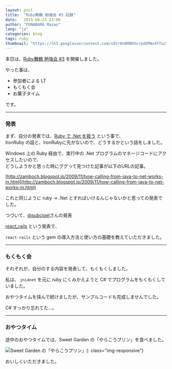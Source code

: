 ```yaml
---
layout: post
title:  "Ruby舞鶴 勉強会 #3 記録"
date:   2015-08-23 23:00
author: "FUNABARA Masao"
lang: "ja"
categories: blog
tags: ruby
thumbnail: "https://lh3.googleusercontent.com/sQtr0n0M8KVsrpdOPWv4ffucY0xVNP2OUquGnaRxvpZWmWwQjvY_gdaQBvqX4XXcJaxeFDlANPHnWTbg8Zm8LJUZIq4SerD_aglyRYQ1pd5Hyj_OJrgpe9XONfAFklrHRwIEqPa_tPAnEcOnUiiXFMHoOTGB3cY5e7YKneI8NIIy5Wh79Kcl8n-Y6BdIJqTDxiHFKIU7gIHQtkVnRh-nsMSYX5HdfF6NV_jTA2ILZXgJPY1iES7Q--Eksad389DuiziqzhErbnAKyf83GZSZE3tsBjetxiPRlyEjNic5pEdmHG1VT2hbPCXziME1wauro3X7kpHlE8jgKTiRZiTEqbeQ4Au95Igqk8EgVn5JasCNSOrCegA5GQgK1TkSVF-BwUQOixV2CIkdMHa_lUY9SwNOj9JAs_vT486sepFKZcCPCUdrir6v5f8w8vgjSrm03V9sqlCTPZgSUsFQ8PMzBcB1Y5VrKdWl7wyXgtQLn7xaRWHXBp9i7xQ2NIqppOk1vay8=w400-h380-no"
---
```


本日は、[Ruby舞鶴 勉強会 #3](https://ruby-maizuru.doorkeeper.jp/events/29349) を開催しました。

やった事は、

* 参加者による LT
* もくもく会
* お菓子タイム

です。

----

### 発表

まず、自分の発表では、[Ruby で .Net を扱う](http://www.slideshare.net/107steps/rubynet) という事で、  
IronRuby の話と、IronRubyに先がないので、どうするかという話をしました。

Windows 上の Ruby 経由で、実行中の .Net プログラムのマネージコードにアクセスしたいので、  
どうしようかと思った時にググって見つけた記事が以下のURLの記事。

[http://zamboch.blogspot.jp/2009/11/how-calling-from-java-to-net-works-in.html](http://zamboch.blogspot.jp/2009/11/how-calling-from-java-to-net-works-in.html)

これと同じように ruby -> .Net とすればいけるんじゃないかと思っての発表でした。


つづいて、[@subcigel](https://twitter.com/subcigel)さんの発表

[react_rails](http://www.slideshare.net/shigerukondoh9/reactrails) という発表で、

`react-rails` という gem の導入方法と使い方の基礎を教えていただきました。

----

### もくもく会

それぞれが、自分のする内容を発表して、もくもくしました。

私は、 `jni4net` を元に ruby にくみかえようと C# でプログラムをもくもくしていました。

おやつタイムを挟んで続けましたが、サンプルコードも完成しませんでした。

C# すっかり忘れてた…。

----

### おやつタイム

途中のおやつタイムでは、Sweet Garden の「やらこうプリン」を食べました。

![Sweet Garden の「やらこうプリン」](https://lh3.googleusercontent.com/6v1Yi9faQqsRBmX0yspv3lkdHc306a4wEJKVeUANKeOKRcM7qpplvaU6xaI5RR3R_W4RAN2nwSQCnmhsMz6Ab2TW0cueaXgvxIwBvvzF2H4aGh33QinvEc48_uEdUTT4iipRA59LCWEOW--WWNjXF8hI72cAyLLcSI-_AHBSqzQkp4bJJSBtI5RT28maH4vjmd48dnCRf3vB0EeGaowSq-T4dg4k656S2uRA_6eMXPnA_PhbWAbJkBpmC_eJgM1mYmxc70WKG6WD4dfPiQANFb2N5S85YODVZVxmscSIu4gpsCarP-iAv_2QElBqooyWVOEe2w5ItVKMKGYgfDO8JnhWXkQxsSysF9DmEMIWlidmTXivdK5Vw2Dhx_WcXNzQtypMXVnDdPoO2wZkknDgb6-3io_udVoUR1YjrG8kMIUqsPhgaZZVLg10ZziqLoFLqkzuOkR5sjJjCdODxvvWyMZmlTkJC6AxkM1yu2zLSUTgvJIRSxKaRGUPWjUxGqTf5nI0XQPyUaTeXPbr9CjuTppwTNv_Pn2Jk2DIPi2dvyJflg_DbgZawv_d3arJVJqadRyTH-00uusS7UVNvFf5DFY9_Um-RQ=w400-h380-no){: class="img-responsive"}

おいしくいただきました。

